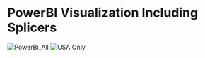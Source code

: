 # PowerBI Visualization Including Splicers

![PowerBi_All](https://github.com/user-attachments/assets/a7a4a360-3882-41b2-be94-c50abac3a4ef)
![USA Only](https://github.com/user-attachments/assets/bf4e182b-3494-42c0-a50e-bf72846d8c14)
